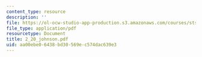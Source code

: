 ```yaml
---
content_type: resource
description: ''
file: https://ol-ocw-studio-app-production.s3.amazonaws.com/courses/sts-471j-engineering-apollo-the-moon-project-as-a-complex-system-spring-2007/aa00ebe06438bd30569ec574dac639e3_2_20_johnson.pdf
file_type: application/pdf
resourcetype: Document
title: 2_20_johnson.pdf
uid: aa00ebe0-6438-bd30-569e-c574dac639e3
---
```

